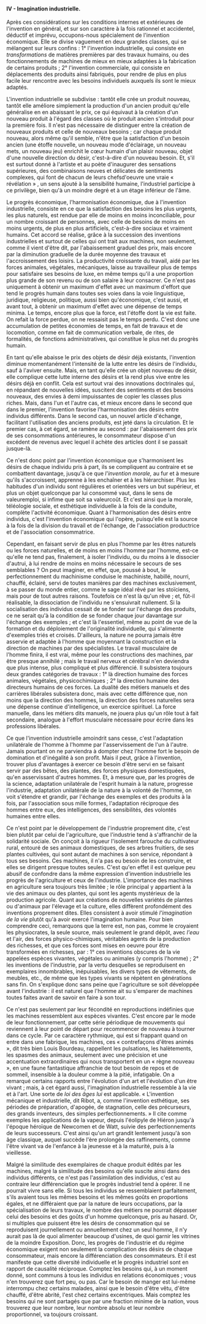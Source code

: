 #### IV - Imagination industrielle.

Après ces considérations sur les conditions internes et extérieures de l'invention en général, et sur son caractère à la fois rationnel et accidentel, déductif et imprévu, occupons-nous spécialement de l'invention économique. Elle se divise vaguement en deux grandes classes, qui se mélangent sur leurs confins : 1° l'invention industrielle, qui consiste en _transformations_ de matières premières par des travaux humains, ou des fonctionnements de machines de mieux en mieux adaptées à la fabrication de certains produits ; 2° l'invention commerciale, qui consiste en déplacements des produits ainsi fabriqués, pour rendre de plus en plus facile leur rencontre avec les besoins individuels auxquels ils sont le mieux adaptés.

L'invention industrielle se subdivise : tantôt elle crée un produit nouveau, tantôt elle améliore simplement la production d'un ancien produit qu'elle généralise en en abaissant le prix, ce qui équivaut à la création d'un nouveau produit à l'égard des classes où le produit ancien s'introduit pour la première fois. Il n'est pas nécessaire de distinguer entre la création de nouveaux produits et celle de nouveaux besoins ; car chaque produit nouveau, alors même qu'il semble, n'être que la satisfaction d'un besoin ancien (une étoffe nouvelle, un nouveau mode d'éclairage, un nouveau mets, un nouveau jeu) enrichit le cœur humain d'un plaisir nouveau, objet d'une nouvelle direction du désir, c'est-à-dire d'un nouveau besoin. Et, s'il est surtout donné à l'artiste et au poète d'inaugurer des sensations supérieures, des combinaisons neuves et délicates de sentiments complexes, qui font de chacun de leurs chefsd'oeuvre une vraie « révélation » , un sens ajouté à la sensibilité humaine, l'industriel participe à ce privilège, bien qu'à un moindre degré et à un étage inférieur de l'âme.

Le progrès économique, l'harmonisation économique, due à l'invention industrielle, consiste en ce que la satisfaction des besoins les plus urgents, les plus naturels, est rendue par elle de moins en moins inconciliable, pour un nombre croissant de personnes, avec celle de besoins de moins en moins urgents, de plus en plus artificiels, c'est-à-dire sociaux et vraiment humains. Cet accord se réalise, grâce à la succession des inventions industrielles et surtout de celles qui ont trait aux machines, non seulement, comme il vient d'être dit, par l'abaissement graduel des prix, mais encore par la diminution graduelle de la durée moyenne des travaux et l'accroissement des loisirs. La productivité croissante du travail, aidé par les forces animales, végétales, mécaniques, laisse au travailleur plus de temps pour satisfaire ses besoins de luxe, en même temps qu'il a une proportion plus grande de son revenu ou de son salaire à leur consacrer. Ce n'est pas uniquement à obtenir un maximum d'effet avec un maximum d'effort que tend le progrès humain dans toutes ses voies dans la voie linguistique, juridique, religieuse, politique, aussi bien qu'économique, c'est aussi, et avant tout, à obtenir un maximum d'effet avec une dépense de temps minima. Le temps, encore plus que la force, est l'étoffe dont la vie est faite. On refait la force perdue, on ne ressaisit pas le temps perdu. C'est donc une accumulation de petites économies de temps, en fait de travaux et de locomotion, comme en fait de communication verbale, de rites, de formalités, de fonctions administratives, qui constitue le plus net du progrès humain.

En tant qu'elle abaisse le prix des objets de désir déjà existants, l'invention diminue momentanément l'intensité de la lutte entre les désirs de l'individu, sauf à l'aviver ensuite. Mais, en tant qu'elle crée un objet nouveau de désir, elle complique cette lutte interne des désirs et la rend plus vive entre les désirs déjà en conflit. Cela est surtout vrai des innovations doctrinales qui, en répandant de nouvelles idées, suscitent des sentiments et des besoins nouveaux, des envies à demi impuissantes de copier les classes plus riches. Mais, dans l'un et l'autre cas, et mieux encore dans le second que dans le premier, l'invention favorise l'harmonisation des désirs entre individus différents. Dans le second cas, un nouvel article d'échange, facilitant l'utilisation des anciens produits, est jeté dans la circulation. Et le premier cas, à cet égard, se ramène au second : par l'abaissement des prix de ses consommations antérieures, le consommateur dispose d'un excédent de revenus avec lequel il achète des articles dont il se passait jusque-là.

Ce n'est donc point par l'invention économique que s'harmonisent les désirs de chaque individu pris à part, ils se compliquent au contraire et se combattent davantage, jusqu'à ce que _l'invention morale,_ au fur et à mesure qu'ils s'accroissent, apprenne à les enchaîner et à les hiérarchiser. Plus les habitudes d'un individu sont régulières et orientées vers un but supérieur, et plus un objet quelconque par lui consommé vaut, dans le sens de valeuremploi, si infime que soit sa valeurcoût. Et c'est ainsi que la morale, téléologie sociale, et esthétique individuelle à la fois de la conduite, complète l'activité économique. Quant à l'harmonisation des désirs entre individus, c'est l'invention économique qui l'opère, puisqu'elle est la source à la fois de la division du travail et de l'échange, de l'association productrice et de l'association consommatrice.

Cependant, en faisant servir de plus en plus l'homme par les êtres naturels ou les forces naturelles, et de moins en moins l'homme par l'homme, est-ce qu'elle ne tend pas, finalement, à isoler l'individu, ou du moins à le dissocier d'autrui, à lui rendre de moins en moins nécessaire le secours de ses semblables ? On peut imaginer, en effet, que, poussé à bout, le perfectionnement du machinisme conduise le machiniste, habillé, nourri, chauffé, éclairé, servi de toutes manières par des machines exclusivement, à se passer du monde entier, comme le sage idéal rêvé par les stoïciens, mais pour de tout autres raisons. Toutefois ce n'est là qu'un rêve ; et, fût-il réalisable, la dissociation de l'individu ne s'ensuivrait nullement. Si la socialisation des individus cessait de se fonder sur l'échange des produits, ce ne serait qu'à la condition de se fonder chaque jour davantage sur l'échange des exemples ; et c'est là l'essentiel, même au point de vue de la formation et du déploiement de l'originalité individuelle, qui s'alimente d'exemples triés et croisés. D'ailleurs, la nature ne pourra jamais être asservie et adaptée à l'homme que moyennant la construction et la direction de machines par des spécialistes. Le travail musculaire de l'homme finira, il est vrai, même pour les constructions des machines, par être presque annihilé ; mais le travail nerveux et cérébral n'en deviendra que plus intense, plus compliqué et plus différencié. Il subsistera toujours deux grandes catégories de travaux : 1° là direction humaine des forces animales, végétales, physicochimiques ; 2° la direction humaine des directeurs humains de ces forces. La dualité des métiers manuels et des carrières libérales subsistera donc, mais avec cette différence que, non moins que la direction des hommes, la direction des forces naturelles sera une dépense continue d'intelligence, un exercice spirituel. La force manuelle, dans les métiers dits manuels, ne jouera plus qu'un rôle tout à fait secondaire, analogue à l'effort musculaire nécessaire pour écrire dans les professions libérales.

Ce que l'invention industrielle amoindrit sans cesse, c'est l'adaptation unilatérale de l'homme à l'homme par l'asservissement de l'un à l'autre. Jamais pourtant on ne parviendra à dompter chez l'homme fort le besoin de domination et d'inégalité à son profit. Mais il peut, grâce à l'invention, trouver plus d'avantages à exercer ce besoin d'être servi en se faisant servir par des bêtes, des plantes, des forces physiques domestiquées, qu'en asservissant d'autres hommes. Et, à mesure que, par les progrès de la science, adaptation unilatérale de l'esprit humain à la nature, progresse l'industrie, adaptation unilatérale de la nature à la volonté de l'homme, on voit s'étendre et grandir, par l'échange des exemples et des produits à la fois, par l'association sous mille formes, l'adaptation réciproque des hommes entre eux, des intelligences, des sensibilités, des volontés humaines entre elles.

Ce n'est point par le développement de l'industrie proprement dite, c'est bien plutôt par celui de l'agriculture, que l'industrie tend à s'affranchir de la solidarité sociale. On conçoit à la rigueur l'isolement farouche du cultivateur rural, entouré de ses animaux domestiques, de ses arbres fruitiers, de ses plantes cultivées, qui sont autant de machines à son service, répondant à tous ses besoins. Ces machines, il n'a pas eu besoin de les construire, et elles se dirigent presque toutes seules. C'est qu'en effet il est quelque peu abusif de confondre dans la même expression d'invention industrielle les progrès de l'agriculture et ceux de l'industrie. L'importance des machines en agriculture sera toujours très limitée ; le rôle principal y appartient à la vie des animaux ou des plantes, qui sont les agents mystérieux de la production agricole. Quant aux créations de nouvelles variétés de plantes ou d'animaux par l'élevage et la culture, elles diffèrent profondément des inventions proprement dites. Elles consistent à avoir stimulé _l'imagination de la vie_ plutôt qu'à avoir exercé l'imagination humaine. Pour bien comprendre ceci, remarquons que la terre est, non pas, comme le croyaient les physiocrates, la seule source, mais seulement le grand dépôt, avec _l'eau_ et l'air, des forces physico-chimiques, véritables agents de la production des richesses, et que ces forces sont mises en oeuvre pour être transformées en richesses, par : 1° ces inventions obscures de la vie appelées espèces vivantes, végétales ou animales (y compris l'homme) ; 2° les inventions de l'industrie, par la vertu desquelles se reproduisent en exemplaires innombrables, inépuisables, les divers types de vêtements, de meubles, etc., de même que les types vivants se répètent en générations sans fin. On s'explique donc sans peine que l'agriculture se soit développée avant l'industrie : il est naturel que l'homme ait su s'emparer de machines toutes faites avant de savoir en faire à son tour.

Ce n'est pas seulement par leur fécondité en reproductions indéfinies que les machines ressemblent aux espèces vivantes. C'est encore par le mode de leur fonctionnement, par cette série périodique de mouvements qui reviennent à leur point de départ pour recommencer de nouveau à tourner dans ce cycle. Par ce caractère rythmique, qui est si frappant quand on entre dans une fabrique, les machines, ces « contrefaçons d'êtres animés », dit très bien Louis Bourdeau, rappellent les pulsations, les halètements, les spasmes des animaux, seulement avec une précision et une accentuation extraordinaires qui nous transportent en un « règne nouveau », en une faune fantastique affranchie de tout besoin de repos et de sommeil, insensible à la douleur comme à la pitié, infatigable. On a remarqué certains rapports entre l'évolution d'un art et l'évolution d'un être vivant ; mais, à cet égard aussi, l'imagination industrielle ressemble à la vie et à l'art. Une sorte de _loi des âges lui_ est applicable. « L'invention mécanique et industrielle, dit Ribot, a, comme l'invention esthétique, ses périodes de préparation, d'apogée, de stagnation, celle des précurseurs, des grands inventeurs, des simples perfectionnements. » Il cite comme exemples les applications de la vapeur, depuis l'éolipyle de Hiéron jusqu'à l'époque héroïque de Newcomen et de Watt, suivie des perfectionnements de leurs successeurs. C'est ainsi qu'un art grandit lentement jusqu'à son âge classique, auquel succède l'ère prolongée des raffinements, comme l'être vivant va de l'enfance à la jeunesse et à la maturité, puis à la vieillesse.

Malgré la similitude des exemplaires de chaque produit édités par les machines, malgré la similitude des besoins qu'elle suscite ainsi dans des individus différents, ce n'est pas l'assimilation des individus, c'est au contraire leur différenciation que le progrès industriel tend à opérer. Il ne pourrait vivre sans elle. Si tous les individus se ressemblaient parfaitement, s'ils avaient tous les mêmes besoins et les mêmes goûts en proportions égales, et ne différaient que par la nature de leurs occupations, par la spécialisation de leurs travaux, le nombre des métiers ne pourrait dépasser celui des besoins et des goûts d'un homme quelconque, pris au hasard. Or, si multiples que puissent être les désirs de consommation qui se reproduisent journellement ou annuellement chez un seul homme, il n'y aurait pas là de quoi alimenter beaucoup d'usines, de quoi garnir les vitrines de la moindre Exposition. Donc, les progrès de l'industrie et du régime économique exigent non seulement la complication des désirs de chaque consommateur, mais encore la différenciation des consommateurs. Et il est manifeste que cette diversité individuelle et le progrès industriel sont en rapport de causalité réciproque. Comptez les besoins qui, à un moment donné, sont communs à tous les individus en relations économiques ; vous n'en trouverez que fort peu, ou pas. Car le besoin de manger est lui-même interrompu chez certains malades, ainsi que le besoin d'être vêtu, d'être chauffé, d'être abrité, l'est chez certains excentriques. Mais comptez les besoins qui ne sont partagés que par une fraction minime de la nation, vous trouverez que leur nombre, leur nombre absolu et leur nombre proportionnel, va toujours croissant.
